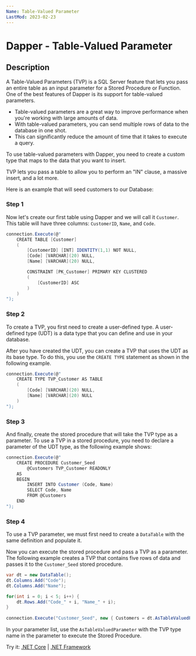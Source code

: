```yaml
---
Name: Table-Valued Parameter
LastMod: 2023-02-23
---
```


# Dapper - Table-Valued Parameter

## Description

A Table-Valued Parameters (TVP) is a SQL Server feature that lets you pass an entire table as an input parameter for a Stored Procedure or Function. One of the best features of Dapper is its support for table-valued parameters. 

 - Table-valued parameters are a great way to improve performance when you're working with large amounts of data. 
 - With table-valued parameters, you can send multiple rows of data to the database in one shot. 
 - This can significantly reduce the amount of time that it takes to execute a query.

To use table-valued parameters with Dapper, you need to create a custom type that maps to the data that you want to insert. 

TVP lets you pass a table to allow you to perform an "IN" clause, a massive insert, and a lot more.

Here is an example that will seed customers to our Database:

### Step 1

Now let's create our first table using Dapper and we will call it `Customer`. This table will have three columns: `CustomerID`, `Name`, and `Code`.

```csharp
connection.Execute(@"
    CREATE TABLE [Customer]
    (
        [CustomerID] [INT] IDENTITY(1,1) NOT NULL,
        [Code] [VARCHAR](20) NULL,
        [Name] [VARCHAR](20) NULL,

        CONSTRAINT [PK_Customer] PRIMARY KEY CLUSTERED 
        (
            [CustomerID] ASC
        )
    )
");
```

### Step 2

To create a TVP, you first need to create a user-defined type. A user-defined type (UDT) is a data type that you can define and use in your database. 

After you have created the UDT, you can create a TVP that uses the UDT as its base type. To do this, you use the `CREATE TYPE` statement as shown in the following example.

```csharp
connection.Execute(@"
    CREATE TYPE TVP_Customer AS TABLE
    (
        [Code] [VARCHAR](20) NULL,
        [Name] [VARCHAR](20) NULL
    )
");
```

### Step 3

And finally, create the stored procedure that will take the TVP type as a parameter. To use a TVP in a stored procedure, you need to declare a parameter of the UDT type, as the following example shows:

```csharp
connection.Execute(@"
    CREATE PROCEDURE Customer_Seed
        @Customers TVP_Customer READONLY
    AS
    BEGIN
        INSERT INTO Customer (Code, Name)
        SELECT Code, Name
        FROM @Customers
    END
");
```

### Step 4

To use a TVP parameter, we must first need to create a `DataTable` with the same definition and populate it.

Now you can execute the stored procedure and pass a TVP as a parameter. The following example creates a TVP that contains five rows of data and passes it to the `Customer_Seed` stored procedure. 

```csharp
var dt = new DataTable();
dt.Columns.Add("Code");
dt.Columns.Add("Name");

for(int i = 0; i < 5; i++) {
    dt.Rows.Add("Code_" + i, "Name_" + i);
}
        
connection.Execute("Customer_Seed", new { Customers = dt.AsTableValuedParameter("TVP_Customer") }, commandType: CommandType.StoredProcedure);
```

In your parameter list, use the `AsTableValuedParameter` with the TVP type name in the parameter to execute the Stored Procedure.

Try it: [.NET Core](https://dotnetfiddle.net/qt2QPN) | [.NET Framework](https://dotnetfiddle.net/RwPLBk)